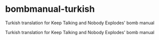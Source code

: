 # bombmanual-turkish
Turkish translation for Keep Talking and Nobody Explodes' bomb manual

Turkish translation for Keep Talking and Nobody Explodes' bomb manual

